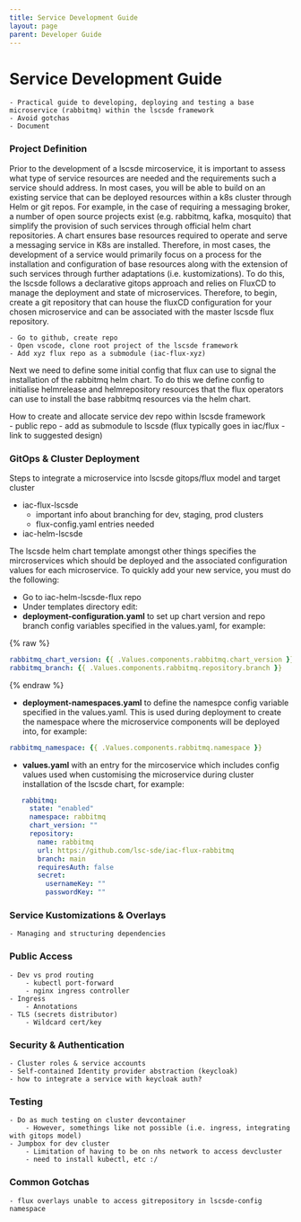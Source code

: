 ```yaml
---
title: Service Development Guide
layout: page
parent: Developer Guide
---
```

# Service Development Guide
    - Practical guide to developing, deploying and testing a base microservice (rabbitmq) within the lscsde framework
    - Avoid gotchas
    - Document 

### Project Definition
Prior to the development of a lscsde mircoservice, it is important to assess what type of service resources are needed and the requirements such a service should address. In most cases, you will be able to build on an existing service that can be deployed resources within a k8s cluster through Helm or git repos. For example, in the case of requiring a messaging broker, a number of open source projects exist (e.g. rabbitmq, kafka, mosquito) that simplify the provision of such services through official helm chart repositories. A chart ensures base resources required to operate and serve a messaging service in K8s are installed. Therefore, in most cases, the development of a service would primarily focus on a process for the installation and configuration of base resources along with the extension of such services through further adaptations (i.e. kustomizations). To do this, the lscsde follows a declarative gitops approach and relies on FluxCD to manage the deployment and state of microservices. Therefore, to begin, create a git repository that can house the fluxCD configuration for your chosen microservice and can be associated with the master lscsde flux repository.

    - Go to github, create repo
    - Open vscode, clone root project of the lscsde framework
    - Add xyz flux repo as a submodule (iac-flux-xyz)

Next we need to define some initial config that flux can use to signal the installation of the rabbitmq helm chart. To do this we define config to initialise helmrelease and helmrepository resources that the flux operators can use to install the base rabbitmq resources via the helm chart.  

How to create and allocate service dev repo within lscsde framework  
    - public repo
    - add as submodule to lscsde (flux typically goes in iac/flux - link to suggested design)

### GitOps & Cluster Deployment
Steps to integrate a microservice into lscsde gitops/flux model and target cluster
* iac-flux-lscsde
    * important info about branching for dev, staging, prod clusters
    * flux-config.yaml entries needed
* iac-helm-lscsde

The lscsde helm chart template amongst other things specifies the mircroservices which should be deployed and the associated configuration values for each microservice. To quickly add your new service, you must do the following:
 * Go to iac-helm-lscsde-flux repo
 * Under templates directory edit:
 * **deployment-configuration.yaml** to set up chart version and repo branch config variables specified in the values.yaml, for example:


{% raw %}
```yaml
rabbitmq_chart_version: {{ .Values.components.rabbitmq.chart_version }}
rabbitmq_branch: {{ .Values.components.rabbitmq.repository.branch }}
```
{% endraw %}

 * **deployment-namespaces.yaml** to define the namespce config variable specified in the values.yaml. This is used during deployment to create the namespace where the microservice components will be deployed into, for example:

````yaml
rabbitmq_namespace: {{ .Values.components.rabbitmq.namespace }}
```` 

 * **values.yaml** with an entry for the mircoservice which includes config values used when customising the microservice during cluster installation of the lscsde chart, for example:
```yaml
   rabbitmq:
     state: "enabled"
     namespace: rabbitmq
     chart_version: ""
     repository:
       name: rabbitmq
       url: https://github.com/lsc-sde/iac-flux-rabbitmq
       branch: main
       requiresAuth: false
       secret:
         usernameKey: ""
         passwordKey: ""
```

### Service Kustomizations & Overlays
    - Managing and structuring dependencies

### Public Access
    - Dev vs prod routing
        - kubectl port-forward
        - nginx ingress controller
    - Ingress
        - Annotations
    - TLS (secrets distributor)
        - Wildcard cert/key

### Security & Authentication 
    - Cluster roles & service accounts
    - Self-contained Identity provider abstraction (keycloak)
    - how to integrate a service with keycloak auth?

### Testing 
    - Do as much testing on cluster devcontainer
        - However, somethings like not possible (i.e. ingress, integrating with gitops model)
    - Jumpbox for dev cluster
        - Limitation of having to be on nhs network to access devcluster
        - need to install kubectl, etc :/

### Common Gotchas
    - flux overlays unable to access gitrepository in lscsde-config namespace  
